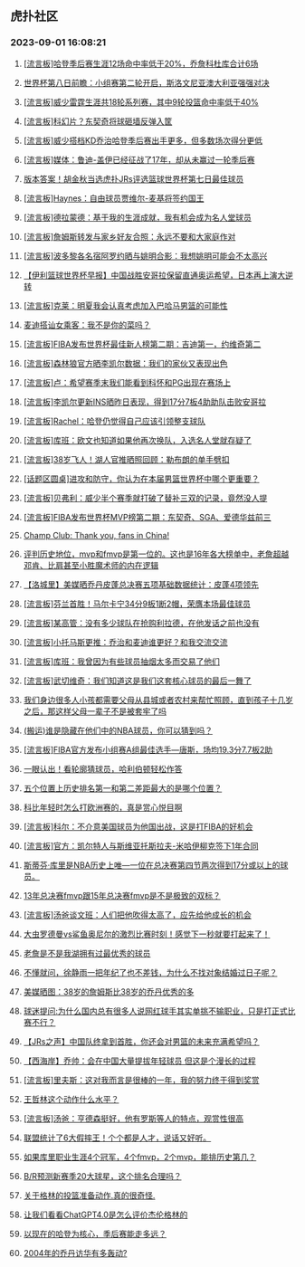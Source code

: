 ## 虎扑社区 
### 2023-09-01 16:08:21

1. [[流言板]哈登季后赛生涯12场命中率低于20%，乔詹科杜库合计6场](https://bbs.hupu.com/61935704.html)

2. [世界杯第八日前瞻：小组赛第二轮开启，斯洛文尼亚澳大利亚强强对决](https://bbs.hupu.com/61934537.html)

3. [[流言板]威少雷霆生涯共18轮系列赛，其中9轮投篮命中率低于40%](https://bbs.hupu.com/61935291.html)

4. [[流言板]科幻片？东契奇将球砸墙反弹入筐](https://bbs.hupu.com/61934287.html)

5. [[流言板]威少搭档KD乔治哈登季后赛出手更多，但多数场次得分更低](https://bbs.hupu.com/61935414.html)

6. [[流言板]媒体：鲁迪-盖伊已经征战了17年，却从未赢过一轮季后赛](https://bbs.hupu.com/61936007.html)

7. [版本答案！胡金秋当选虎扑JRs评选篮球世界杯第七日最佳球员](https://bbs.hupu.com/61932851.html)

8. [[流言板]Haynes：自由球员贾维尔-麦基将签约国王](https://bbs.hupu.com/61932511.html)

9. [[流言板]德拉蒙德：基于我的生涯成就，我有机会成为名人堂球员](https://bbs.hupu.com/61936371.html)

10. [[流言板]詹姆斯转发与家乡好友合照：永远不要和大家庭作对](https://bbs.hupu.com/61932730.html)

11. [[流言板]波多黎各名宿阿罗约晒与姚明合影：我想姚明可能会不太高兴](https://bbs.hupu.com/61932383.html)

12. [【伊利篮球世界杯早报】中国战胜安哥拉保留直通奥运希望，日本再上演大逆转](https://bbs.hupu.com/61929577.html)

13. [[流言板]克莱：明夏我会认真考虑加入巴哈马男篮的可能性](https://bbs.hupu.com/61934273.html)

14. [麦迪搭讪女乘客：我不是你的菜吗？](https://bbs.hupu.com/61932362.html)

15. [[流言板]FIBA发布世界杯最佳新人榜第二期：吉迪第一，约维奇第二](https://bbs.hupu.com/61935463.html)

16. [[流言板]森林狼官方晒李凯尔数据：我们的家伙又表现出色](https://bbs.hupu.com/61933291.html)

17. [[流言板]卢：希望赛季末我们能看到科怀和PG出现在赛场上](https://bbs.hupu.com/61933771.html)

18. [[流言板]李凯尔更新INS晒昨日表现，得到17分7板4助助队击败安哥拉](https://bbs.hupu.com/61934904.html)

19. [[流言板]Rachel：哈登仍觉得自己应该引领整支球队](https://bbs.hupu.com/61933658.html)

20. [[流言板]库班：欧文也知道如果他再次换队，入选名人堂就存疑了](https://bbs.hupu.com/61936821.html)

21. [[流言板]38岁飞人！湖人官推晒照回顾：勒布朗的单手劈扣](https://bbs.hupu.com/61932188.html)

22. [[话题区圆桌]进攻和防守，你认为在本届男篮世界杯中哪个更重要？](https://bbs.hupu.com/61936001.html)

23. [[流言板]贝弗利：威少半个赛季就打破了替补三双的记录，竟然没人提](https://bbs.hupu.com/61935033.html)

24. [[流言板]FIBA发布世界杯MVP榜第二期：东契奇、SGA、爱德华兹前三](https://bbs.hupu.com/61935142.html)

25. [Champ Club: Thank you, fans in China!](https://bbs.hupu.com/61934884.html)

26. [评判历史地位，mvp和fmvp是第一位的。这也是16年各大榜单中，老詹超越邓肯、比肩甚至小胜魔术师的内在逻辑](https://bbs.hupu.com/61935270.html)

27. [【洛城里】美媒晒乔丹皮蓬总决赛五项基础数据统计：皮蓬4项领先](https://bbs.hupu.com/61937071.html)

28. [[流言板]芬兰首胜！马尔卡宁34分9板1断2帽，荣膺本场最佳球员](https://bbs.hupu.com/61933671.html)

29. [[流言板]某高管：没有多少球队在抢购利拉德，在他发话之前也没有](https://bbs.hupu.com/61936303.html)

30. [[流言板]小托马斯更推：乔治和麦迪谁更好？和我交流交流](https://bbs.hupu.com/61934830.html)

31. [[流言板]库班：我曾因为有些球员抽烟太多而交易了他们](https://bbs.hupu.com/61936587.html)

32. [[流言板]武切维奇：我们知道这是我们这套核心球员的最后一舞了](https://bbs.hupu.com/61936419.html)

33. [我们身边很多人小孩都需要父母从县城或者农村来帮忙照顾，直到孩子十几岁之后，那这样父母一辈子不是被套牢了吗](https://bbs.hupu.com/61934932.html)

34. [(搬运)谁是隐藏在他们中的NBA球员，你可以猜到吗？](https://bbs.hupu.com/61934030.html)

35. [[流言板]FIBA官方发布小组赛A组最佳选手—唐斯，场均19.3分7.7板2助](https://bbs.hupu.com/61937287.html)

36. [一眼认出！看轮廓猜球员，哈利伯顿轻松作答](https://bbs.hupu.com/61932168.html)

37. [五个位置上历史排名第一和第二差距最大的是哪个位置？](https://bbs.hupu.com/61934161.html)

38. [科比年轻时怎么打欧洲赛的，真是赏心悦目啊](https://bbs.hupu.com/61935730.html)

39. [[流言板]科尔：不介意美国球员为他国出战，这是打FIBA的好机会](https://bbs.hupu.com/61934380.html)

40. [[流言板]官方：凯尔特人与斯维亚托斯拉夫-米哈伊柳克签下1年合同](https://bbs.hupu.com/61933261.html)

41. [斯蒂芬·库里是NBA历史上唯—一位在总决赛第四节两次得到17分或以上的球员。](https://bbs.hupu.com/61935866.html)

42. [13年总决赛fmvp跟15年总决赛fmvp是不是极致的双标？](https://bbs.hupu.com/61935924.html)

43. [[流言板]汤爸谈文班：人们把他吹得太高了，应先给他成长的机会](https://bbs.hupu.com/61934684.html)

44. [大虫罗德曼vs鲨鱼奥尼尔的激烈比赛时刻！感觉下一秒就要打起来了！](https://bbs.hupu.com/61934415.html)

45. [老詹是不是我湖拥有过最优秀的球员](https://bbs.hupu.com/61936941.html)

46. [不懂就问，徐静雨一把年纪了也不差钱，为什么不找对象结婚过日子呢？](https://bbs.hupu.com/61935553.html)

47. [美媒晒图：38岁的詹姆斯比38岁的乔丹优秀的多](https://bbs.hupu.com/61936243.html)

48. [球迷提问:为什么国内总有很多人说网红球手其实单挑不输职业，只是打正式比赛不行？](https://bbs.hupu.com/61934320.html)

49. [【JRs之声】中国队终拿到首胜，你还会对男篮的未来充满希望吗？](https://bbs.hupu.com/61930739.html)

50. [【西海岸】乔帅：会在中国大量提拔年轻球员 但这是个漫长的过程](https://bbs.hupu.com/61936501.html)

51. [[流言板]里夫斯：这对我而言是很棒的一年，我的努力终于得到奖赏](https://bbs.hupu.com/61932147.html)

52. [王哲林这个动作什么水平？](https://bbs.hupu.com/61936415.html)

53. [[流言板]汤爸：亨德森挺好，他有罗斯等人的特点，观赏性很高](https://bbs.hupu.com/61936175.html)

54. [联盟统计了6大假摔王！个个都是人才，说话又好听。](https://bbs.hupu.com/61936728.html)

55. [如果库里职业生涯4个冠军，4个fmvp，2个mvp，能排历史第几？](https://bbs.hupu.com/61936593.html)

56. [B/R预测新赛季20大球星，这个排名合理吗？](https://bbs.hupu.com/61937168.html)

57. [关于格林的投篮准备动作.真的很奇怪.](https://bbs.hupu.com/61934604.html)

58. [让我们看看ChatGPT4.0是怎么评价杰伦格林的](https://bbs.hupu.com/61937131.html)

59. [以现在的哈登为核心，季后赛能走多远？](https://bbs.hupu.com/61937178.html)

60. [2004年的乔丹访华有多轰动?](https://bbs.hupu.com/61937215.html)

